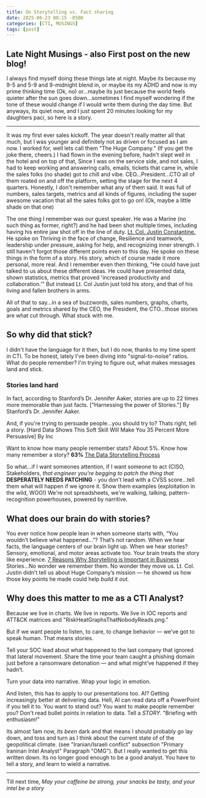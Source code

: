 ```yaml
---
title: On Storytelling vs. Fact sharing
date: 2025-06-23 00:15 -0500
categories: [CTI, MUSINGS]
tags: [post]
---
```


## Late Night Musings - also First post on the new blog!

I always find myself doing these things late at night. Maybe its because my 9-5 and 5-9 and 9-midnight blend in, or maybe its my ADHD and now is my prime thinking time (Ok, no) or...maybe its just because the world feels quieter after the sun goes down...sometimes I find myself wondering if the tone of these would change if I would write them during the day time. But anyways, its quiet now, and I just spent 20 minutes looking for my daughters paci, so here is a story.

----------

It was my first ever sales kickoff. The year doesn't really matter all that much, but I was younger and definitely not as driven or focused as I am now. I worked for, well lets call them "The Huge Company." (If you get the joke there, cheers.) I had flown in the evening before, hadn't slept well in the hotel and on top of that, Since I was on the service side, and not sales, I had to keep working and answering calls, emails, tickets that came in, while the sales folks (no shade) got to chill and vibe. CEO...President...CTO all of them roated on and off the platform, setting the stage for the next 4 quarters. Honestly, I don't remember what any of them said. It was full of numbers, sales targets, metrics and all kinds of figures, including the super awesome vacation that all the sales folks got to go on! (Ok, maybe a little shade on that one)

The one thing I remember was our guest speaker. He was a Marine (no such thing as former, right?) and he had been shot multiple times, including having his entire jaw shot off in the line of duty. [Lt. Col. Justin Constantine.](https://www.justinconstantine.com) He spoke on Thriving in the face of change, Resilience and teamwork, leadership under pressure, asking for help, and recognizing inner strength. I still haven't forgot those different points even to this day. He spoke on these things in the form of a story. His story, which of course made it more personal, more real. And I remember even then thinking, "He could have just talked to us about these different ideas. He could have presented data, shown statistics, metrics that proved 'increased productivity and collaboration.'" But instead Lt. Col Justin just told his story, and that of his living and fallen brothers in arms.

All of that to say...in a sea of buzzwords, sales numbers, graphs, charts, goals and metrics shared by the CEO, the President, the CTO...those stories are what cut through. What stuck with me.

## So why did that stick?

I didn't have the language for it then, but I do now, thanks to my time spent in CTI. To be honest, lately I've been diving into "signal-to-noise" ratios. What do people remember? I'm trying to figure out, what makes messages land and stick.

### **Stories land hard**

In fact, according to Stanford’s Dr. Jennifer Aaker, stories are up to 22 times more memorable than just facts. ["Harnessing the power of Stories."] By Stanford’s Dr. Jennifer Aaker.

And, if you're trying to persuade people...you should try to? Thats right, tell a story. [Hard Data Shows This Soft Skill Will Make You 35 Percent More Persuasive] By Inc

Want to know how many people remember stats? About 5%. Know how many remember a story? **63%** [The Data Storytelling Process](https://ignaciochavarria.co/2022/09/08/the-data-storytelling-process/)

So what...if I want someones attention, if I want someone to act (CISO, Stakeholders, *that engineer you're begging to patch the thing that* **DESPERATELY NEEDS PATCHING** - you don't lead with a CVSS score...tell them what will happen if we ignore it. Show them examples (exploitation in the wild, WOO!)
We're not spreadsheets, we're walking, talking, pattern-recognition powerhouses, powered by narritive.

## What does our brain do with stories?

You ever notice how people lean in when someone starts with, “You wouldn’t believe what happened…”? That’s not random. When we hear facts, the language centers of our brain light up. When we hear stories? Sensory, emotional, and motor areas activate too. Your brain treats the story like experience. [7 Reasons Why Storytelling is Important in Business](https://blog.moderngov.com/reasons-why-storytelling-is-important-in-business)
Stories...No wonder we remember them. No wonder they move us. Lt. Col. Justin didn’t tell us about Huge Company’s mission — he showed us how those key points he made could help *build it out.*

## Why does this matter to me as a CTI Analyst?

Because we live in charts. We live in reports. We live in IOC reports and ATT&CK matrices and "RiskHeatGraphsThatNobodyReads.png."

But if we want people to listen, to care, to change behavior — we’ve got to speak human. That means stories.

Tell your SOC lead about what happened to the last company that ignored that lateral movement. Share the time your team caught a phishing domain just before a ransomware detonation — and what might’ve happened if they hadn’t.

Turn your data into narrative. Wrap your logic in emotion.

And listen, this has to apply to our presentations too. AI? Getting increasingly better at delivering data. Hell, AI can read data off a PowerPoint if you tell it to. You want to stand out? You want to make people remember you? Don't read bullet points in relation to data. Tell a *STORY.* "Briefing with enthusiasm!"

Its almost 1am now, its *been* dark and that means I should probably go lay down, and toss and turn as I think about the current state of of the geopolitical climate. (see "Iranian/Israeli conflict" subsection "Primary Iraninan Intel Analyst" Paragraph "OMG"). But I really wanted to get this written down. Its no longer good enough to be a good analyst. You have to tell a story, and learn to wield a narrative.

---------
Till next time, *May your caffeine be strong, your snacks be tasty, and your intel be a story*
